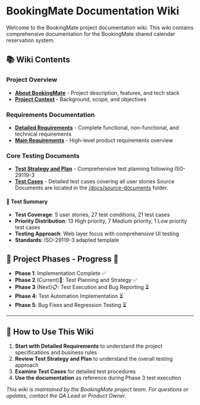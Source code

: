 # BookingMate Documentation Wiki

Welcome to the BookingMate project documentation wiki. This wiki contains comprehensive documentation for the BookingMate shared calendar reservation system.

## 📚 Wiki Contents

### Project Overview
- **[About BookingMate](../ABOUT.md)** - Project description, features, and tech stack
- **[Project Context](../ABOUT.md#project-context)** - Background, scope, and objectives

### Requirements Documentation
- **[Detailed Requirements](DetailedRequirements.md)** - Complete functional, non-functional, and technical requirements
- **[Main Requirements](../REQUIREMENTS.md)** - High-level product requirements overview

### Core Testing Documents
- **[Test Strategy and Plan](TestStrategyAndPlan)** - Comprehensive test planning following ISO-29119-3
- **[Test Cases](TestCases)** - Detailed test cases covering all user stories
Source Documents are located in the [/docs/source-documents](../../docs/source-documents) folder.

#### 🧪 Test Summary
- **Test Coverage**: 5 user stories, 27 test conditions, 21 test cases
- **Priority Distribution**: 13 High priority, 7 Medium priority, 1 Low priority test cases
- **Testing Approach**: Web layer focus with comprehensive UI testing
- **Standards**: ISO-29119-3 adapted template

## 🔄 Project Phases - Progress 🏁

- **Phase 1**: Implementation Complete ✅ 
- **Phase 2** (Current)📌: Test Planning and Strategy ✅
- **Phase 3** (Next)📋: Test Execution and Bug Reporting ⏳
- **Phase 4**: Test Automation Implementation ⏳
- **Phase 5**: Bug Fixes and Regression Testing ⏳

---

## 📖 How to Use This Wiki
1. **Start with Detailed Requirements** to understand the project specifications and business rules
2. **Review Test Strategy and Plan** to understand the overall testing approach
3. **Examine Test Cases** for detailed test procedures
4. **Use the documentation** as reference during Phase 3 test execution

*This wiki is maintained by the BookingMate project team. For questions or updates, contact the QA Lead or Product Owner.*